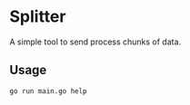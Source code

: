 # Splitter

A simple tool to send process chunks of data.

## Usage
```shell script
go run main.go help
```
